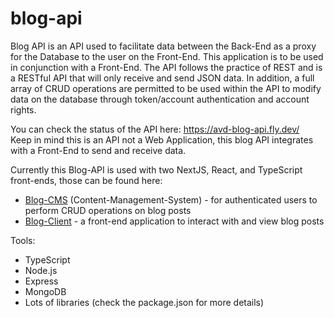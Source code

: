 # blog-api

Blog API is an API used to facilitate data between the Back-End as a proxy for the Database to the user on the Front-End. This application is to be used in conjunction with a Front-End. The API follows the practice of REST and is a RESTful API that will only receive and send JSON data. In addition, a full array of CRUD operations are permitted to be used within the API to modify data on the database through token/account authentication and account rights.

You can check the status of the API here: https://avd-blog-api.fly.dev/ <br>
Keep in mind this is an API not a Web Application, this blog API integrates with a Front-End to send and receive data.

Currently this Blog-API is used with two NextJS, React, and TypeScript front-ends, those can be found here:
- [Blog-CMS](https://github.com/DutsAndrew/blog-cms) (Content-Management-System) - for authenticated users to perform CRUD operations on blog posts
- [Blog-Client](https://github.com/DutsAndrew/blog-client) - a front-end application to interact with and view blog posts

Tools:
- TypeScript
- Node.js
- Express
- MongoDB
- Lots of libraries (check the package.json for more details)

